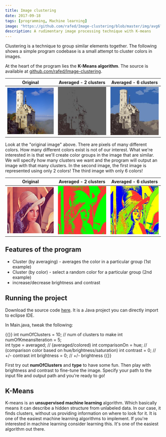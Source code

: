 ```yaml
---
title: Image clustering
date: 2017-09-18
tags: [programming, Machine learning]
image: "https://github.com/rafed/Image-clustering/blob/master/img/avg6?raw=true"
description: A rudimentary image processing technique with K-means
---
```


Clustering is a technique to group similar elements together. The following shows a simple program codebase is a small attempt to cluster colors in images.

At the heart of the program lies the **K-Means algorithm**. The source is available at [github.com/rafed/Image-clustering](https://github.com/rafed123/Image-clustering).

|Original|  Averaged - 2 clusters	| Averaged - 6 clusters|
|:-------------:|:---------------:|:----------:|
|![Original image](https://github.com/rafed/Image-clustering/blob/master/img/original?raw=true) | ![Averaged - 2 clusters](https://github.com/rafed/Image-clustering/blob/master/img/avg2?raw=true) | ![Averaged - 6 clusters](https://github.com/rafed/Image-clustering/blob/master/img/avg6?raw=true)

Look at the "original image" above. There are pixels of many different colors. How many different colors exist is not of our interest. What we're interested in is that we'll create color groups in the image that are similar. We will specify how many clusters we want and the program will output an image with that many clusters. In the second image, the first image is represented using only 2 colors! The third image with only 6 colors! 

|Original|  Averaged - 2 clusters	| Averaged - 6 clusters|
|:-------------:|:---------------:|:----------:|
|![Original image](https://github.com/rafed/Image-clustering/blob/master/img/lenna?raw=true) | ![Averaged - 2 clusters](https://github.com/rafed/Image-clustering/blob/master/img/len2?raw=true) | ![Averaged - 6 clusters](https://github.com/rafed/Image-clustering/blob/master/img/len10?raw=true)

## Features of the program

* Cluster (by averaging) - averages the color in a particular group (1st example)
* Cluster (by color) - select a random color for a particular group (2nd example)
* increase/decrease brightness and contrast

## Running the project

Download the source code [here](https://github.com/rafed/Image-clustering). It is a Java project you can directly import to eclipse IDE.

In Main.java, tweak the following:  

{{<highlight java>}}
int numOfClusters = 10;         // num of clusters to make
int numOfKmeansIteration = 5;   
int type = averaged;            // (averaged/colored)
int comparisonOn = hue;         // (comparison color based on hue/brightness/saturation)
int contrast = 0;               // +/- contrast
int brightness = 0;             // +/- brightness
{{</highlight>}}

First try out **numOfClusters** and **type** to have some fun. Then play with brightness and contrast to fine-tune the image. Specify your path to the input file and output path and you're ready to go!

## K-Means

K-means is an **unsupervised machine learning** algorithm.  Which basically means it can describe a hidden structure from unlabeled data. In our case, it finds clusters, without us providing information on where to look for it. It is one of the easiest machine learning algorithms to implement. If you're interested in machine learning consider learning this. It's one of the easiest algorithm out there.
